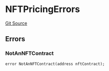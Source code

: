 # NFTPricingErrors
[Git Source](https://github.com/thrackle-io/tron/blob/87ff5b38c590a4edb91556fd9ab3428df36445b8/src/common/IErrors.sol)


## Errors
### NotAnNFTContract

```solidity
error NotAnNFTContract(address nftContract);
```

